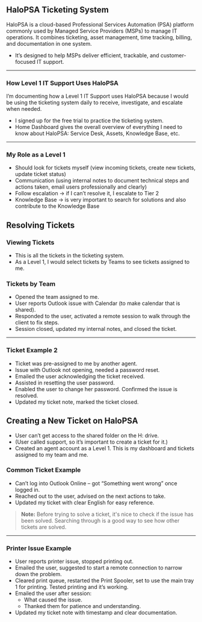 ## HaloPSA Ticketing System

HaloPSA is a cloud-based Professional Services Automation (PSA) platform commonly used by Managed Service Providers (MSPs) to manage IT operations. It combines ticketing, asset management, time tracking, billing, and documentation in one system.

- It’s designed to help MSPs deliver efficient, trackable, and customer-focused IT support.

---

### How Level 1 IT Support Uses HaloPSA

I’m documenting how a Level 1 IT Support uses HaloPSA because I would be using the ticketing system daily to receive, investigate, and escalate when needed.

- I signed up for the free trial to practice the ticketing system.
- Home Dashboard gives the overall overview of everything I need to know about HaloPSA: Service Desk, Assets, Knowledge Base, etc.

---

### My Role as a Level 1

- Should look for tickets myself (view incoming tickets, create new tickets, update ticket status)
- Communication (using internal notes to document technical steps and actions taken, email users professionally and clearly)
- Follow escalation → if I can’t resolve it, I escalate to Tier 2
- Knowledge Base → is very important to search for solutions and also contribute to the Knowledge Base
## Resolving Tickets

### Viewing Tickets
- This is all the tickets in the ticketing system.
- As a Level 1, I would select tickets by Teams to see tickets assigned to me.

### Tickets by Team
- Opened the team assigned to me.
- User reports Outlook issue with Calendar (to make calendar that is shared).
- Responded to the user, activated a remote session to walk through the client to fix steps.
- Session closed, updated my internal notes, and closed the ticket.

---

### Ticket Example 2
- Ticket was pre-assigned to me by another agent.
- Issue with Outlook not opening, needed a password reset.
- Emailed the user acknowledging the ticket received.
- Assisted in resetting the user password.
- Enabled the user to change her password. Confirmed the issue is resolved.
- Updated my ticket note, marked the ticket closed.
## Creating a New Ticket on HaloPSA

- User can’t get access to the shared folder on the H: drive.
- (User called support, so it’s important to create a ticket for it.)
- Created an agent account as a Level 1. This is my dashboard and tickets assigned to my team and me.

### Common Ticket Example
- Can’t log into Outlook Online – got “Something went wrong” once logged in.
- Reached out to the user, advised on the next actions to take.
- Updated my ticket with clear English for easy reference.

> **Note:** Before trying to solve a ticket, it's nice to check if the issue has been solved. Searching through is a good way to see how other tickets are solved.

---

### Printer Issue Example
- User reports printer issue, stopped printing out.
- Emailed the user, suggested to start a remote connection to narrow down the problem.
- Cleared print queue, restarted the Print Spooler, set to use the main tray 1 for printing. Tested printing and it’s working.
- Emailed the user after session:
  - What caused the issue.
  - Thanked them for patience and understanding.
- Updated my ticket note with timestamp and clear documentation.
